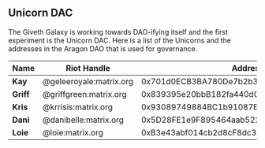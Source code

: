 ## <a name="teamorga_UnicornDAC">Unicorn DAC</a>

The Giveth Galaxy is working towards DAO-ifying itself and the first experiment is the Unicorn DAC. Here is a list of the Unicorns and the addresses in the Aragon DAO that is used for governance.

Name | Riot Handle | Address |
-----|--------------|-----------|
**Kay** | @geleeroyale:matrix.org | 0x701d0ECB3BA780De7b2b36789aEC4493A426010a
**Griff** | @griffgreen:matrix.org | 0x839395e20bbB182fa440d08F850E6c7A8f6F0780
**Kris** | @krrisis:matrix.org | 0x93089749884BC1b91087EE2FA19fB248A3823873
**Dani** |  @danibelle:matrix.org | 0x5D28FE1e9F895464aab52287d85Ebff32B351674
**Loie** | @loie:matrix.org | 0xB3e43abf014cb2d8cF8dc3D8C2e62157E6093343